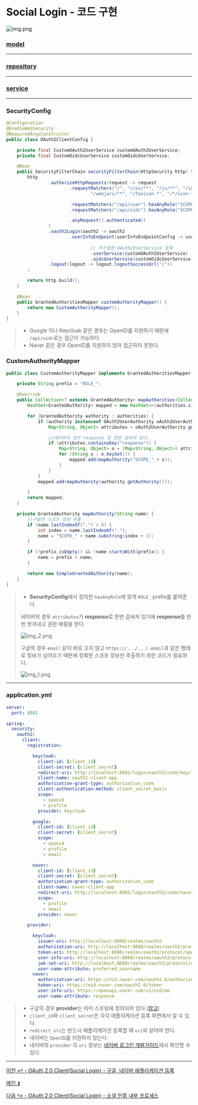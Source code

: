 # Social Login - 코드 구현

![img.png](img.png)

### [model](https://github.com/genesis12345678/TIL/blob/main/Spring/security/oauth/SocialLogin/code/Model.md)

---

### [repository](https://github.com/genesis12345678/TIL/blob/main/Spring/security/oauth/SocialLogin/code/Repository.md)

---

### [service](https://github.com/genesis12345678/TIL/blob/main/Spring/security/oauth/SocialLogin/code/Service.md)

---

### SecurityConfig

```java
@Configuration
@EnableWebSecurity
@RequiredArgsConstructor
public class OAuth2ClientConfig {

    private final CustomOAuth2UserService customOAuth2UserService;
    private final CustomOidcUserService customOidcUserService;

    @Bean
    public SecurityFilterChain securityFilterChain(HttpSecurity http) throws Exception {
        http
                .authorizeHttpRequests(request -> request
                        .requestMatchers("/", "/css/**", "/js/**", "/images/**",
                                "/webjars/**", "/favicon.*", "/*/icon-*").permitAll() //정적 자원

                        .requestMatchers("/api/user").hasAnyRole("SCOPE_profile","SCOPE_email")
                        .requestMatchers("/api/oidc").hasAnyRole("SCOPE_openid") //OpenID를 지원하는 인가 서버만 허용

                        .anyRequest().authenticated()
                )
                .oauth2Login(oauth2 -> oauth2
                        .userInfoEndpoint(userInfoEndpointConfig -> userInfoEndpointConfig
                                
                                // 커스텀한 OAuth2UserService 등록
                                .userService(customOAuth2UserService) 
                                .oidcUserService(customOidcUserService)))
                .logout(logout -> logout.logoutSuccessUrl("/"))
        ;

        return http.build();
    }

    @Bean
    public GrantedAuthoritiesMapper customAuthorityMapper() {
        return new CustomAuthorityMapper();
    }
}
```
> - Google 이나 Keycloak 같은 경우는 OpenID를 지원하기 때문에 `/api/oidc`로는 접근이 가능하다.
> - Naver 같은 경우 OpenID를 지원하지 않아 접근하지 못한다.

### CustomAuthorityMapper

```java
public class CustomAuthorityMapper implements GrantedAuthoritiesMapper {

    private String prefix = "ROLE_";

    @Override
    public Collection<? extends GrantedAuthority> mapAuthorities(Collection<? extends GrantedAuthority> authorities) {
        HashSet<GrantedAuthority> mapped = new HashSet<>(authorities.size());

        for (GrantedAuthority authority : authorities) {
            if (authority instanceof OAuth2UserAuthority oAuth2UserAuthority) {
                Map<String, Object> attributes = oAuth2UserAuthority.getAttributes();

                //네이버의 경우 response 로 한번 감싸져 있다.
                if (attributes.containsKey("response")) {
                    Map<String, Object> o = (Map<String, Object>) attributes.get("response");
                    for (String s : o.keySet()) {
                        mapped.add(mapAuthority("SCOPE_" + s));
                    }
                }
            }
            mapped.add(mapAuthority(authority.getAuthority()));

        }
        return mapped;
    }

    private GrantedAuthority mapAuthority(String name) {
        //구글의 스코프 정보 추출
        if (name.lastIndexOf(".") > 0) {
            int index = name.lastIndexOf(".");
            name = "SCOPE_" + name.substring(index + 1);
        }

        if (!prefix.isEmpty() && !name.startsWith(prefix)) {
            name = prefix + name;
        }

        return new SimpleGrantedAuthority(name);
    }
}
```

> - **SecurityConfig**에서 정의한 `hasAnyRole`에 맞게 `ROLE_` prefix를 붙여준다.
> 
> 네이버의 경우 `attributes`가 **response**로 한번 감싸져 있기에 **response**를 한 번 벗겨내고 권한 매핑을 한다.
> 
> ![img_2.png](img_2.png)
> 
> 구글의 경우 `email` 같이 바로 오지 않고 `https://.../.../.email`과 같은 형태로 정보가 넘어오기 때문에 정확한 스코프 정보만 추출하기 위한 코드가 필요하다.
> 
> ![img_1.png](img_1.png)

---

### application.yml

```yaml
server:
  port: 8081

spring:
  security:
    oauth2:
      client:
        registration:

          keycloak:
            client-id: {client_id}
            client-secret: {client_secret}
            redirect-uri: http://localhost:8081/login/oauth2/code/keycloak # /login/oauth2/code 는 스프링 시큐리티에서 정해놓은 기본값
            client-name: oauth2-client-app
            authorization-grant-type: authorization_code
            client-authentication-method: client_secret_basic
            scope:
              - openid
              - profile
            provider: keycloak

          google:
            client-id: {client_id}
            client-secret: {client_secret}
            scope:
              - openid
              - profile
              - email

          naver:
            client-id: {client_id}
            client-secret: {client_secret}
            authorization-grant-type: authorization_code
            client-name: naver-client-app
            redirect-uri: http://localhost:8081/login/oauth2/code/naver
            scope:
              - profile
              - email
            provider: naver

        provider:

          keycloak:
            issuer-uri: http://localhost:8080/realms/oauth2
            authorization-uri: http://localhost:8080/realms/oauth2/protocol/openid-connect/auth
            token-uri: http://localhost:8080/realms/oauth2/protocol/openid-connect/token
            user-info-uri: http://localhost:8080/realms/oauth2/protocol/openid-connect/userinfo
            jwk-set-uri: http://localhost:8080/realms/oauth2/protocol/openid-connect/certs
            user-name-attribute: preferred_username
          naver:
            authorization-uri: https://nid.naver.com/oauth2.0/authorize
            token-uri: https://nid.naver.com/oauth2.0/token
            user-info-uri: https://openapi.naver.com/v1/nid/me
            user-name-attribute: response
```
> - 구글의 경우 **provider**는 이미 스프링에 정의되어 있다.([참고](https://github.com/genesis12345678/TIL/blob/main/Spring/security/oauth/OAuthClient/ClientRegistration.md#commonoauth2provider))
> - `client_id`와 `client_secret`은 각각 애플리케이션 등록 화면에서 알 수 있다.
> - `redirect_uri`는 반드시 애플리케이션 등록할 때 `uri`와 같아야 한다.
> - 네이버는 `OpenID`를 지원하지 않는다.
> - 네이버의 `provider` 각 `uri` 정보는 [네이버 로그인 개발가이드](https://developers.naver.com/docs/login/devguide/devguide.md#3-4-2-%EB%84%A4%EC%9D%B4%EB%B2%84-%EB%A1%9C%EA%B7%B8%EC%9D%B8-%EC%97%B0%EB%8F%99-url-%EC%83%9D%EC%84%B1%ED%95%98%EA%B8%B0)에서 확인할 수 있다.
---

[이전 ↩️ - OAuth 2.0 Client(Social Login) - 구글, 네이버 애플리케이션 등록](https://github.com/genesis12345678/TIL/blob/main/Spring/security/oauth/SocialLogin/Google_Naver.md)

[메인 ⏫](https://github.com/genesis12345678/TIL/blob/main/Spring/security/oauth/main.md)

[다음 ↪️ - OAuth 2.0 Client(Social Login) - 소셜 인증 내부 프로세스](https://github.com/genesis12345678/TIL/blob/main/Spring/security/oauth/SocialLogin/Process.md)
